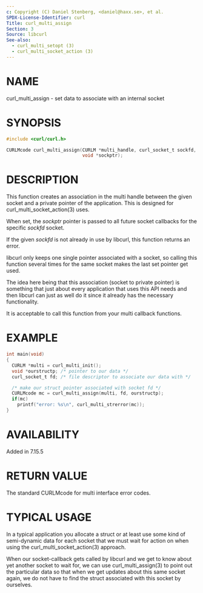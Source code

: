 ```yaml
---
c: Copyright (C) Daniel Stenberg, <daniel@haxx.se>, et al.
SPDX-License-Identifier: curl
Title: curl_multi_assign
Section: 3
Source: libcurl
See-also:
  - curl_multi_setopt (3)
  - curl_multi_socket_action (3)
---
```


# NAME

curl_multi_assign - set data to associate with an internal socket

# SYNOPSIS

~~~c
#include <curl/curl.h>

CURLMcode curl_multi_assign(CURLM *multi_handle, curl_socket_t sockfd,
                            void *sockptr);
~~~

# DESCRIPTION

This function creates an association in the multi handle between the given
socket and a private pointer of the application. This is designed for
curl_multi_socket_action(3) uses.

When set, the *sockptr* pointer is passed to all future socket callbacks
for the specific *sockfd* socket.

If the given *sockfd* is not already in use by libcurl, this function
returns an error.

libcurl only keeps one single pointer associated with a socket, so calling
this function several times for the same socket makes the last set pointer get
used.

The idea here being that this association (socket to private pointer) is
something that just about every application that uses this API needs and then
libcurl can just as well do it since it already has the necessary
functionality.

It is acceptable to call this function from your multi callback functions.

# EXAMPLE

~~~c
int main(void)
{
  CURLM *multi = curl_multi_init();
  void *ourstructp; /* pointer to our data */
  curl_socket_t fd; /* file descriptor to associate our data with */

  /* make our struct pointer associated with socket fd */
  CURLMcode mc = curl_multi_assign(multi, fd, ourstructp);
  if(mc)
    printf("error: %s\n", curl_multi_strerror(mc));
}
~~~

# AVAILABILITY

Added in 7.15.5

# RETURN VALUE

The standard CURLMcode for multi interface error codes.

# TYPICAL USAGE

In a typical application you allocate a struct or at least use some kind of
semi-dynamic data for each socket that we must wait for action on when using
the curl_multi_socket_action(3) approach.

When our socket-callback gets called by libcurl and we get to know about yet
another socket to wait for, we can use curl_multi_assign(3) to point out
the particular data so that when we get updates about this same socket again,
we do not have to find the struct associated with this socket by ourselves.
